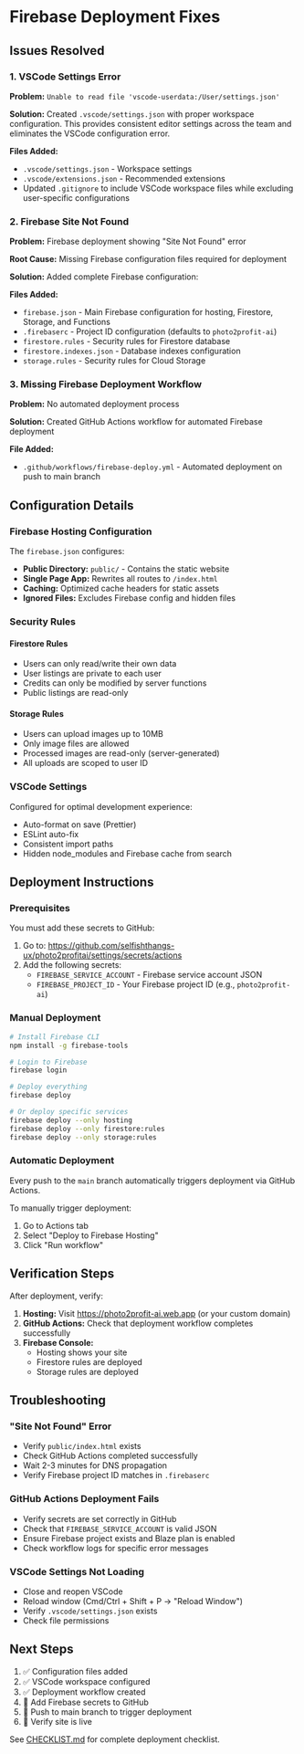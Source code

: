# Firebase Deployment Fixes

## Issues Resolved

### 1. VSCode Settings Error
**Problem:** `Unable to read file 'vscode-userdata:/User/settings.json'`

**Solution:** Created `.vscode/settings.json` with proper workspace configuration. This provides consistent editor settings across the team and eliminates the VSCode configuration error.

**Files Added:**
- `.vscode/settings.json` - Workspace settings
- `.vscode/extensions.json` - Recommended extensions
- Updated `.gitignore` to include VSCode workspace files while excluding user-specific configurations

### 2. Firebase Site Not Found
**Problem:** Firebase deployment showing "Site Not Found" error

**Root Cause:** Missing Firebase configuration files required for deployment

**Solution:** Added complete Firebase configuration:

**Files Added:**
- `firebase.json` - Main Firebase configuration for hosting, Firestore, Storage, and Functions
- `.firebaserc` - Project ID configuration (defaults to `photo2profit-ai`)
- `firestore.rules` - Security rules for Firestore database
- `firestore.indexes.json` - Database indexes configuration
- `storage.rules` - Security rules for Cloud Storage

### 3. Missing Firebase Deployment Workflow
**Problem:** No automated deployment process

**Solution:** Created GitHub Actions workflow for automated Firebase deployment

**File Added:**
- `.github/workflows/firebase-deploy.yml` - Automated deployment on push to main branch

## Configuration Details

### Firebase Hosting Configuration
The `firebase.json` configures:
- **Public Directory:** `public/` - Contains the static website
- **Single Page App:** Rewrites all routes to `/index.html`
- **Caching:** Optimized cache headers for static assets
- **Ignored Files:** Excludes Firebase config and hidden files

### Security Rules

#### Firestore Rules
- Users can only read/write their own data
- User listings are private to each user
- Credits can only be modified by server functions
- Public listings are read-only

#### Storage Rules
- Users can upload images up to 10MB
- Only image files are allowed
- Processed images are read-only (server-generated)
- All uploads are scoped to user ID

### VSCode Settings
Configured for optimal development experience:
- Auto-format on save (Prettier)
- ESLint auto-fix
- Consistent import paths
- Hidden node_modules and Firebase cache from search

## Deployment Instructions

### Prerequisites
You must add these secrets to GitHub:
1. Go to: https://github.com/selfishthangs-ux/photo2profitai/settings/secrets/actions
2. Add the following secrets:
   - `FIREBASE_SERVICE_ACCOUNT` - Firebase service account JSON
   - `FIREBASE_PROJECT_ID` - Your Firebase project ID (e.g., `photo2profit-ai`)

### Manual Deployment
```bash
# Install Firebase CLI
npm install -g firebase-tools

# Login to Firebase
firebase login

# Deploy everything
firebase deploy

# Or deploy specific services
firebase deploy --only hosting
firebase deploy --only firestore:rules
firebase deploy --only storage:rules
```

### Automatic Deployment
Every push to the `main` branch automatically triggers deployment via GitHub Actions.

To manually trigger deployment:
1. Go to Actions tab
2. Select "Deploy to Firebase Hosting"
3. Click "Run workflow"

## Verification Steps

After deployment, verify:

1. **Hosting:** Visit https://photo2profit-ai.web.app (or your custom domain)
2. **GitHub Actions:** Check that deployment workflow completes successfully
3. **Firebase Console:** 
   - Hosting shows your site
   - Firestore rules are deployed
   - Storage rules are deployed

## Troubleshooting

### "Site Not Found" Error
- Verify `public/index.html` exists
- Check GitHub Actions completed successfully
- Wait 2-3 minutes for DNS propagation
- Verify Firebase project ID matches in `.firebaserc`

### GitHub Actions Deployment Fails
- Verify secrets are set correctly in GitHub
- Check that `FIREBASE_SERVICE_ACCOUNT` is valid JSON
- Ensure Firebase project exists and Blaze plan is enabled
- Check workflow logs for specific error messages

### VSCode Settings Not Loading
- Close and reopen VSCode
- Reload window (Cmd/Ctrl + Shift + P → "Reload Window")
- Verify `.vscode/settings.json` exists
- Check file permissions

## Next Steps

1. ✅ Configuration files added
2. ✅ VSCode workspace configured
3. ✅ Deployment workflow created
4. 🔲 Add Firebase secrets to GitHub
5. 🔲 Push to main branch to trigger deployment
6. 🔲 Verify site is live

See [CHECKLIST.md](CHECKLIST.md) for complete deployment checklist.
